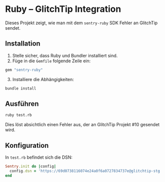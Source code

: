 


# Ruby – GlitchTip Integration

Dieses Projekt zeigt, wie man mit dem `sentry-ruby` SDK Fehler an GlitchTip sendet.

## Installation

1. Stelle sicher, dass Ruby und Bundler installiert sind.
2. Füge in die `Gemfile` folgende Zeile ein:
```ruby
gem "sentry-ruby"
```
3. Installiere die Abhängigkeiten:
```bash
bundle install
```

## Ausführen

```bash
ruby test.rb
```

Dies löst absichtlich einen Fehler aus, der an GlitchTip Projekt #10 gesendet wird.

## Konfiguration

In `test.rb` befindet sich die DSN:
```ruby
Sentry.init do |config|
  config.dsn = 'https://69d0738116074e24a0f6a0727834737e@glitchtip-stg.puzzle.ch/10'
end
```